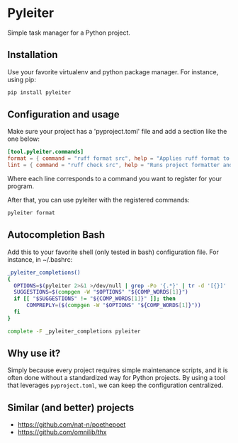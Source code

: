 # Pyleiter
Simple task manager for a Python project.

## Installation
Use your favorite virtualenv and python package manager. For instance, using pip:

```bash
pip install pyleiter
```

## Configuration and usage

Make sure your project has a 'pyproject.toml' file and add a section like the one below:

```toml
[tool.pyleiter.commands]
format = { command = "ruff format src", help = "Applies ruff format to project"}
lint = { command = "ruff check src", help = "Runs project formatter and linter" }
```

Where each line corresponds to a command you want to register for your program.

After that, you can use pyleiter with the registered commands:

```bash
pyleiter format
```

## Autocompletion Bash

Add this to your favorite shell (only tested in bash) configuration file. For instance, in ~/.bashrc:
```bash
_pyleiter_completions()
{
  OPTIONS=$(pyleiter 2>&1 >/dev/null | grep -Po '{.*}' | tr -d '[{}]' | tr ',' ' ')
  SUGGESTIONS=$(compgen -W "$OPTIONS" "${COMP_WORDS[1]}")
  if [[ "$SUGGESTIONS" != "${COMP_WORDS[1]}" ]]; then
      COMPREPLY=($(compgen -W "$OPTIONS" "${COMP_WORDS[1]}"))
  fi
}

complete -F _pyleiter_completions pyleiter
```

## Why use it?

Simply because every project requires simple maintenance scripts, and it is often done without a standardized way for Python projects.
By using a tool that leverages `pyproject.toml`, we can keep the configuration centralized.

## Similar (and better) projects

- https://github.com/nat-n/poethepoet
- https://github.com/omnilib/thx
